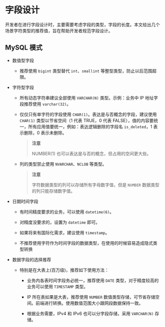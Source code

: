 # 字段设计

开发者在进行字段设计时，主要需要考虑字段的类型，字段的长度。本文给出几个场景字符类型的推荐值，旨在帮助开发者规范字段设计。

## MySQL 模式

* 数值型字段

  * 推荐使用 `bigint` 类型替代 `int`、`smallint` 等整型类型，防止以后范围超限。

* 字符型字段

  * 所有动态字符串建议全部使用 `VARCHAR(N)` 类型。示例：业务中 IP 地址字段推荐使用 `varchar(32)`。

  * 仅仅只有单字符的字段使用 `CHAR(1)`。表达是与否概念的字段，建议使用 `CHAR(1)` 类型以节省空间（1 代表 TRUE，0 代表 FALSE），值的内容要统一，所有应用值要统一，例如：表达逻辑删除的字段名 `is_deleted`，1 表示删除，0 表示未删除。

    >**注意**
    >
    >NUMBER(1) 也可以表达是与否的概念，但占用的空间更大些。

  * 列的类型禁止使用 `NVARCHAR`、`NCLOB` 等类型。

    >**注意**
    >
    >字符数据类型的列可以存储所有字母数字值，但是 `NUMBER` 数据类型的列只能存储数字值。

* 日期时间字段

  * 有时间精度要求的业务，可以使用 `datetime(6)`。

  * 对精度没要求的，设置为 `datetime` 即可。

  * 如果将来有国际化需求，建议使用 `timestamp`。

  * 不推荐使用字符作为时间字段的数据类型，在使用的时候容易造成隐式类型转换

* 数据字段的选择推荐

  * 特别是在大表上(百万级)，推荐如下使用方法：

    * 业务内各表时间字段务必统一，推荐使用 `DATE` 类型，对于精度较高的业务可以使用 `TIMESTAMP` 类型。

    * IP 所在表如果是大表，推荐使用 `NUMBER` 数值类型存储，可节省存储空间。前端进行转换。使用数值范围大小跟网段数据保持一致。

    * 根据业务需要，IPv4 和 IPv6 也可以分字段存储，采用 `VARCHAR(N)` 存储。
